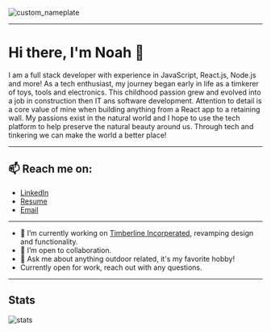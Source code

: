 ![custom_nameplate](https://user-images.githubusercontent.com/49107377/105106859-fbf7ec00-5a73-11eb-9cbb-8a24f896a1f0.png)

---

# Hi there, I'm Noah 👋

I am a full stack developer with experience in JavaScript, React.js, Node.js and more! As a tech enthusiast, my journey began early in life as a timkerer of toys, tools and electronics. This childhood passion grew and evolved into a job in construction then IT ans software development. Attention to detail is a core value of mine when building anything from a React app to a retaining wall. My passions exist in the natural world and I hope to use the tech platform to help preserve the natural beauty around us. Through tech and tinkering we can make the world a better place!

---

## 📫 Reach me on: 

  - [LinkedIn](https://www.linkedin.com/in/n-gibson/)
  - [Resume](https://github.com/N-Gibson/Timberline/files/5839135/NGibson-Resume.pdf)
  - [Email](mailto:ngibson.dev@gmail.com)

---

  - 🔭 I’m currently working on [Timberline Incorperated](https://github.com/N-Gibson/Timberline), revamping design and functionality.
  - 👯 I’m open to collaboration.
  - 💬 Ask me about anything outdoor related, it's my favorite hobby! 
  - Currently open for work, reach out with any questions. 

---

## Stats

![stats](https://github-readme-stats.vercel.app/api?username=N-Gibson&&show_icons=true&title_color=ffffff&icon_color=bb2acf&text_color=daf7dc&bg_color=151515)
